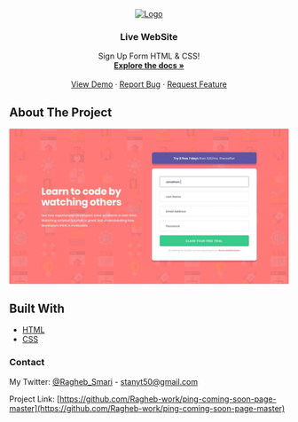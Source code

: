 <div align="center">
  <a href="https://ragheb-work.github.io/Frontend-Mentor---Intro-component-with-sign-up-form/">
    <img src="images/logo.svg" alt="Logo" width="60" height="60">
  </a>
   <h3 align="center">Live WebSite</h3>
  <p align="center">
   Sign Up Form HTML & CSS!
    <br />
    <a href="https://github.com/Ragheb-work/Tracking-info/find/main"><strong>Explore the docs »</strong></a>
    <br />
    <br />
    <a href="https://ragheb-work.github.io/Frontend-Mentor---Intro-component-with-sign-up-form/">View Demo</a>
    ·
    <a href="https://github.com/Ragheb-work/Frontend-Mentor---Intro-component-with-sign-up-form/issues">Report Bug</a>
    ·
    <a href="https://github.com/Ragheb-work/Frontend-Mentor---Intro-component-with-sign-up-form/issues">Request Feature</a>
  </p>
</div>

## About The Project


![](design/desktop-design.jpg)


## Built With

* [HTML](https://html.com/)
* [CSS](https://www.w3schools.com/css/)
### Contact

My Twitter:  [@Ragheb_Smari](https://twitter.com/Ragheb_Smari) - stanyt50@gmail.com

Project Link: [https://github.com/Ragheb-work/ping-coming-soon-page-master](https://github.com/Ragheb-work/ping-coming-soon-page-master)




                                

